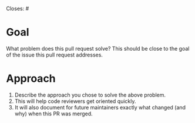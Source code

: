Closes: #

# Goal
What problem does this pull request solve? This should be close to the goal of the issue this pull request addresses.

# Approach
1. Describe the approach you chose to solve the above problem.
2. This will help code reviewers get oriented quickly.
3. It will also document for future maintainers exactly what changed (and why) when this PR was merged.

